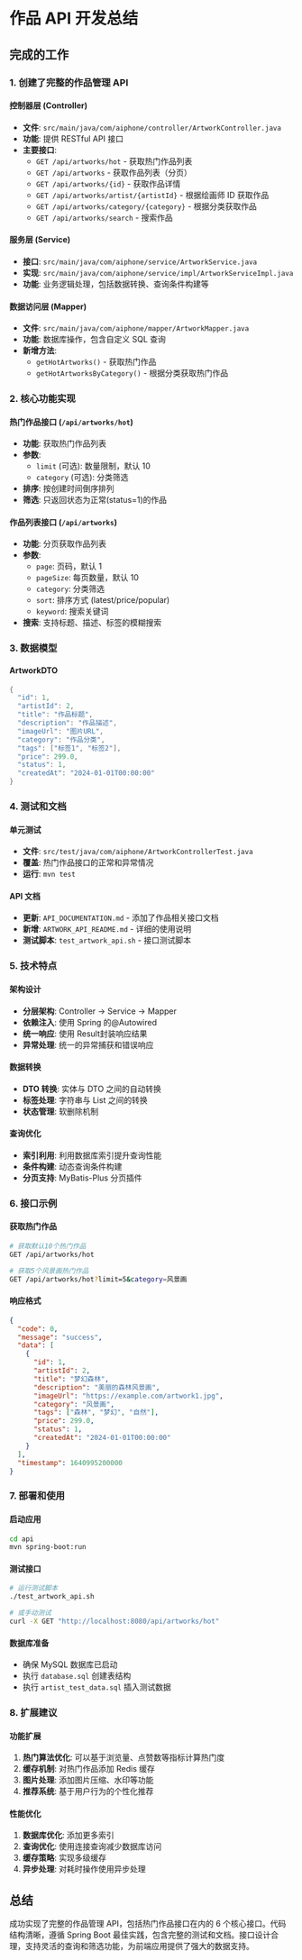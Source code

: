 # 作品 API 开发总结

## 完成的工作

### 1. 创建了完整的作品管理 API

#### 控制器层 (Controller)

- **文件**: `src/main/java/com/aiphone/controller/ArtworkController.java`
- **功能**: 提供 RESTful API 接口
- **主要接口**:
  - `GET /api/artworks/hot` - 获取热门作品列表
  - `GET /api/artworks` - 获取作品列表（分页）
  - `GET /api/artworks/{id}` - 获取作品详情
  - `GET /api/artworks/artist/{artistId}` - 根据绘画师 ID 获取作品
  - `GET /api/artworks/category/{category}` - 根据分类获取作品
  - `GET /api/artworks/search` - 搜索作品

#### 服务层 (Service)

- **接口**: `src/main/java/com/aiphone/service/ArtworkService.java`
- **实现**: `src/main/java/com/aiphone/service/impl/ArtworkServiceImpl.java`
- **功能**: 业务逻辑处理，包括数据转换、查询条件构建等

#### 数据访问层 (Mapper)

- **文件**: `src/main/java/com/aiphone/mapper/ArtworkMapper.java`
- **功能**: 数据库操作，包含自定义 SQL 查询
- **新增方法**:
  - `getHotArtworks()` - 获取热门作品
  - `getHotArtworksByCategory()` - 根据分类获取热门作品

### 2. 核心功能实现

#### 热门作品接口 (`/api/artworks/hot`)

- **功能**: 获取热门作品列表
- **参数**:
  - `limit` (可选): 数量限制，默认 10
  - `category` (可选): 分类筛选
- **排序**: 按创建时间倒序排列
- **筛选**: 只返回状态为正常(status=1)的作品

#### 作品列表接口 (`/api/artworks`)

- **功能**: 分页获取作品列表
- **参数**:
  - `page`: 页码，默认 1
  - `pageSize`: 每页数量，默认 10
  - `category`: 分类筛选
  - `sort`: 排序方式 (latest/price/popular)
  - `keyword`: 搜索关键词
- **搜索**: 支持标题、描述、标签的模糊搜索

### 3. 数据模型

#### ArtworkDTO

```java
{
  "id": 1,
  "artistId": 2,
  "title": "作品标题",
  "description": "作品描述",
  "imageUrl": "图片URL",
  "category": "作品分类",
  "tags": ["标签1", "标签2"],
  "price": 299.0,
  "status": 1,
  "createdAt": "2024-01-01T00:00:00"
}
```

### 4. 测试和文档

#### 单元测试

- **文件**: `src/test/java/com/aiphone/ArtworkControllerTest.java`
- **覆盖**: 热门作品接口的正常和异常情况
- **运行**: `mvn test`

#### API 文档

- **更新**: `API_DOCUMENTATION.md` - 添加了作品相关接口文档
- **新增**: `ARTWORK_API_README.md` - 详细的使用说明
- **测试脚本**: `test_artwork_api.sh` - 接口测试脚本

### 5. 技术特点

#### 架构设计

- **分层架构**: Controller -> Service -> Mapper
- **依赖注入**: 使用 Spring 的@Autowired
- **统一响应**: 使用 Result<T>封装响应结果
- **异常处理**: 统一的异常捕获和错误响应

#### 数据转换

- **DTO 转换**: 实体与 DTO 之间的自动转换
- **标签处理**: 字符串与 List 之间的转换
- **状态管理**: 软删除机制

#### 查询优化

- **索引利用**: 利用数据库索引提升查询性能
- **条件构建**: 动态查询条件构建
- **分页支持**: MyBatis-Plus 分页插件

### 6. 接口示例

#### 获取热门作品

```bash
# 获取默认10个热门作品
GET /api/artworks/hot

# 获取5个风景画热门作品
GET /api/artworks/hot?limit=5&category=风景画
```

#### 响应格式

```json
{
  "code": 0,
  "message": "success",
  "data": [
    {
      "id": 1,
      "artistId": 2,
      "title": "梦幻森林",
      "description": "美丽的森林风景画",
      "imageUrl": "https://example.com/artwork1.jpg",
      "category": "风景画",
      "tags": ["森林", "梦幻", "自然"],
      "price": 299.0,
      "status": 1,
      "createdAt": "2024-01-01T00:00:00"
    }
  ],
  "timestamp": 1640995200000
}
```

### 7. 部署和使用

#### 启动应用

```bash
cd api
mvn spring-boot:run
```

#### 测试接口

```bash
# 运行测试脚本
./test_artwork_api.sh

# 或手动测试
curl -X GET "http://localhost:8080/api/artworks/hot"
```

#### 数据库准备

- 确保 MySQL 数据库已启动
- 执行 `database.sql` 创建表结构
- 执行 `artist_test_data.sql` 插入测试数据

### 8. 扩展建议

#### 功能扩展

1. **热门算法优化**: 可以基于浏览量、点赞数等指标计算热门度
2. **缓存机制**: 对热门作品添加 Redis 缓存
3. **图片处理**: 添加图片压缩、水印等功能
4. **推荐系统**: 基于用户行为的个性化推荐

#### 性能优化

1. **数据库优化**: 添加更多索引
2. **查询优化**: 使用连接查询减少数据库访问
3. **缓存策略**: 实现多级缓存
4. **异步处理**: 对耗时操作使用异步处理

## 总结

成功实现了完整的作品管理 API，包括热门作品接口在内的 6 个核心接口。代码结构清晰，遵循 Spring Boot 最佳实践，包含完整的测试和文档。接口设计合理，支持灵活的查询和筛选功能，为前端应用提供了强大的数据支持。
